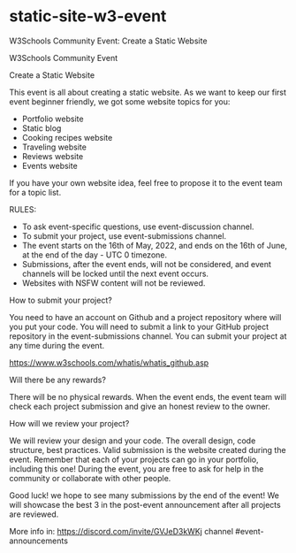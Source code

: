 # static-site-w3-event
W3Schools Community Event: Create a Static Website

W3Schools Community Event

Create a Static Website

This event is all about creating a static website. As we want to keep our first event beginner friendly, we got some website topics for you:
- Portfolio website
- Static blog
- Cooking recipes website
- Traveling website
- Reviews website
- Events website

If you have your own website idea, feel free to propose it to the event team for a topic list. 

RULES:

- To ask event-specific questions, use event-discussion channel.
- To submit your project, use event-submissions channel.
- The event starts on the 16th of May, 2022, and ends on the 16th of June, at the end of the day - UTC 0 timezone. 
- Submissions, after the event ends, will not be considered, and event channels will be locked until the next event occurs.
- Websites with NSFW content will not be reviewed.

How to submit your project?

You need to have an account on Github and a project repository where will you put your code.
You will need to submit a link to your GitHub project repository in the event-submissions channel.
You can submit your project at any time during the event.

https://www.w3schools.com/whatis/whatis_github.asp

Will there be any rewards?

There will be no physical rewards.
When the event ends, the event team will check each project submission and give an honest review to the owner.

How will we review your project? 

We will review your design and your code. The overall design, code structure, best practices.
Valid submission is the website created during the event.
Remember that each of your projects can go in your portfolio, including this one!
During the event, you are free to ask for help in the community or collaborate with other people.

Good luck! we hope to see many submissions by the end of the event!
We will showcase the best 3 in the post-event announcement after all projects are reviewed. 

More info in: https://discord.com/invite/GVJeD3kWKj channel #event-announcements
